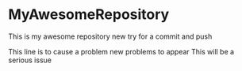 # MyAwesomeRepository
This is my awesome repository
new try for a commit and push


This line is to cause a problem
new problems to appear
This will be a serious issue
